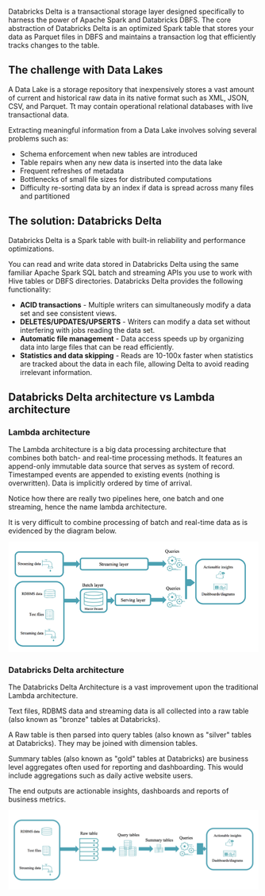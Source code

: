 Databricks Delta is a transactional storage layer designed specifically to harness the power of Apache Spark and Databricks DBFS. The core abstraction of Databricks Delta is an optimized Spark table that stores your data as Parquet files in DBFS and maintains a transaction log that efficiently tracks changes to the table.

## The challenge with Data Lakes

A Data Lake is a storage repository that inexpensively stores a vast amount of current and historical raw data in its native format such as XML, JSON, CSV, and Parquet. Tt may contain operational relational databases with live transactional data.

Extracting meaningful information from a Data Lake involves solving several problems such as:

- Schema enforcement when new tables are introduced
- Table repairs when any new data is inserted into the data lake
- Frequent refreshes of metadata
- Bottlenecks of small file sizes for distributed computations
- Difficulty re-sorting data by an index if data is spread across many files and partitioned

## The solution: Databricks Delta

Databricks Delta is a Spark table with built-in reliability and performance optimizations.

You can read and write data stored in Databricks Delta using the same familiar Apache Spark SQL batch and streaming APIs you use to work with Hive tables or DBFS directories. Databricks Delta provides the following functionality:

- **ACID transactions** - Multiple writers can simultaneously modify a data set and see consistent views.
- **DELETES/UPDATES/UPSERTS** - Writers can modify a data set without interfering with jobs reading the data set.
- **Automatic file management** - Data access speeds up by organizing data into large files that can be read efficiently.
- **Statistics and data skipping** - Reads are 10-100x faster when statistics are tracked about the data in each file, allowing Delta to avoid reading irrelevant information.

## Databricks Delta architecture vs Lambda architecture

### Lambda architecture

The Lambda architecture is a big data processing architecture that combines both batch- and real-time processing methods. It features an append-only immutable data source that serves as system of record. Timestamped events are appended to existing events (nothing is overwritten). Data is implicitly ordered by time of arrival.

Notice how there are really two pipelines here, one batch and one streaming, hence the name lambda architecture.

It is very difficult to combine processing of batch and real-time data as is evidenced by the diagram below.

![An image showing the Lambda architecture](../media/lambda.png)

### Databricks Delta architecture

The Databricks Delta Architecture is a vast improvement upon the traditional Lambda architecture.

Text files, RDBMS data and streaming data is all collected into a raw table (also known as "bronze" tables at Databricks).

A Raw table is then parsed into query tables (also known as "silver" tables at Databricks). They may be joined with dimension tables.

Summary tables (also known as "gold" tables at Databricks) are business level aggregates often used for reporting and dashboarding. This would include aggregations such as daily active website users.

The end outputs are actionable insights, dashboards and reports of business metrics.

![An image showing the Databricks Delta architecture](../media/delta.png)